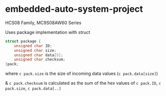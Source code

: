 # embedded-auto-system-project
HCS08 Family,
MC9S08AW60 Series

Uses package implementation with struct

```c
struct package {
	unsigned char ID;
	unsigned char size;
	unsigned char data[5];
	unsigned char checksum;
}pack;
```

where ```c pack.size``` is the size of incoming data values (```c pack.data[size]```)

& ```c pack.checksum``` is calculated as the sum of the hex values of ```c pack.ID```, ```c pack.size```, ```c pack.data[..]```
